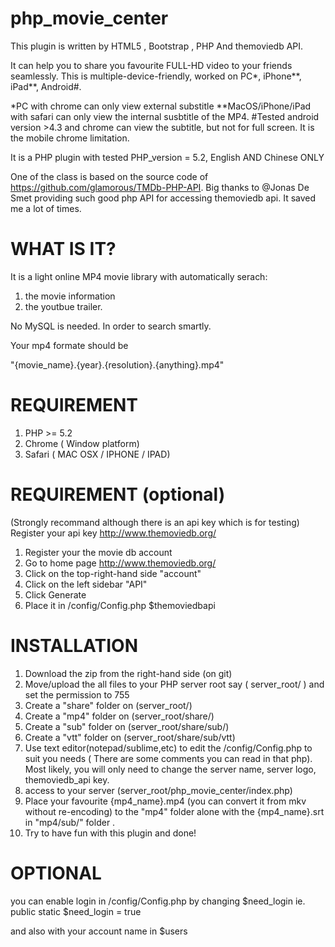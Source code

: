 php_movie_center
================

This plugin is written by HTML5 , Bootstrap , PHP And themoviedb API.

It can help you to share you favourite FULL-HD video to your friends seamlessly. This is multiple-device-friendly, worked on PC*, iPhone**, iPad**, Android#.

*PC with chrome can only view external substitle
**MacOS/iPhone/iPad with safari can only view the internal susbtitle of the MP4.
#Tested android version >4.3 and chrome can view the subtitle, but not for full screen. It is the mobile chrome limitation.

It is a PHP plugin with tested PHP_version = 5.2, English AND Chinese ONLY

One of the class is based on the source code of https://github.com/glamorous/TMDb-PHP-API. Big thanks to @Jonas De Smet providing such good php API for accessing themoviedb api. It saved me a lot of times.

WHAT IS IT?
================
It is a light online MP4 movie library with automatically serach:

1. the movie information
2. the youtbue trailer.

No MySQL is needed.
In order to search smartly.

Your mp4 formate should be 

"{movie_name}.{year}.{resolution}.{anything}.mp4"

REQUIREMENT 
================
1. PHP >= 5.2
2. Chrome ( Window platform)
3. Safari ( MAC OSX / IPHONE / IPAD)


REQUIREMENT (optional)
================

(Strongly recommand although there is an api key which is for testing) 
Register your api key http://www.themoviedb.org/

1. Register your the movie db account
2. Go to home page http://www.themoviedb.org/
3. Click on the top-right-hand side "account"
4. Click on the left sidebar "API"
5. Click Generate 
6. Place it in /config/Config.php  $themoviedbapi


INSTALLATION
================
1. Download the zip from the right-hand side (on git)
2. Move/upload the all files to your PHP server root say ( server_root/ ) and set the permission to 755
3. Create a "share" folder on (server_root/)
4. Create a "mp4" folder on (server_root/share/)
5. Create a "sub" folder on (server_root/share/sub/)
6. Create a "vtt" folder on (server_root/share/sub/vtt)
7. Use text editor(notepad/sublime,etc) to edit the /config/Config.php to suit you needs ( There are some comments you can read in that php). Most likely, you will only need to change the server name, server logo, themoviedb_api key.
8. access to your server (server_root/php_movie_center/index.php)
9. Place your favourite {mp4_name}.mp4 (you can convert it from mkv without re-encoding) to the "mp4" folder alone with the {mp4_name}.srt in "mp4/sub/" folder .
10. Try to have fun with this plugin and done!


OPTIONAL
================
you can enable login in /config/Config.php by changing $need_login
ie.
public static $need_login = true

and also with your account name in $users



